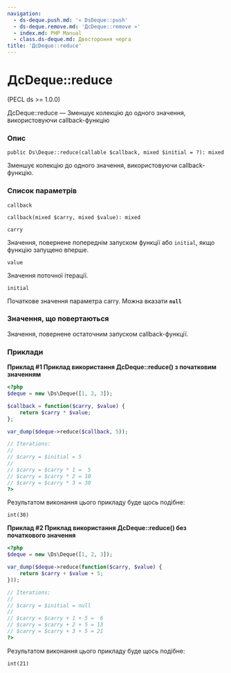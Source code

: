 ```yaml
---
navigation:
  - ds-deque.push.md: '« DsDeque::push'
  - ds-deque.remove.md: 'ДсDeque::remove »'
  - index.md: PHP Manual
  - class.ds-deque.md: Двостороння черга
title: 'ДсDeque::reduce'
---
```

# ДсDeque::reduce

(PECL ds >= 1.0.0)

ДсDeque::reduce — Зменшує колекцію до одного значення, використовуючи callback-функцію

### Опис

```methodsynopsis
public Ds\Deque::reduce(callable $callback, mixed $initial = ?): mixed
```

Зменшує колекцію до одного значення, використовуючи callback-функцію.

### Список параметрів

`callback`

```methodsynopsis
callback(mixed $carry, mixed $value): mixed
```

`carry`

Значення, повернене попереднім запуском функції або `initial`, якщо функцію запущено вперше.

`value`

Значення поточної ітерації.

`initial`

Початкове значення параметра carry. Можна вказати **`null`**

### Значення, що повертаються

Значення, повернене остаточним запуском callback-функції.

### Приклади

**Приклад #1 Приклад використання **ДсDeque::reduce()** з початковим значенням**

```php
<?php
$deque = new \Ds\Deque([1, 2, 3]);

$callback = function($carry, $value) {
    return $carry * $value;
};

var_dump($deque->reduce($callback, 5));

// Iterations:
//
// $carry = $initial = 5
//
// $carry = $carry * 1 =  5
// $carry = $carry * 2 = 10
// $carry = $carry * 3 = 30
?>
```

Результатом виконання цього прикладу буде щось подібне:

```
int(30)
```

**Приклад #2 Приклад використання **ДсDeque::reduce()** без початкового значення**

```php
<?php
$deque = new \Ds\Deque([1, 2, 3]);

var_dump($deque->reduce(function($carry, $value) {
    return $carry + $value + 5;
}));

// Iterations:
//
// $carry = $initial = null
//
// $carry = $carry + 1 + 5 =  6
// $carry = $carry + 2 + 5 = 13
// $carry = $carry + 3 + 5 = 21
?>
```

Результатом виконання цього прикладу буде щось подібне:

```
int(21)
```
